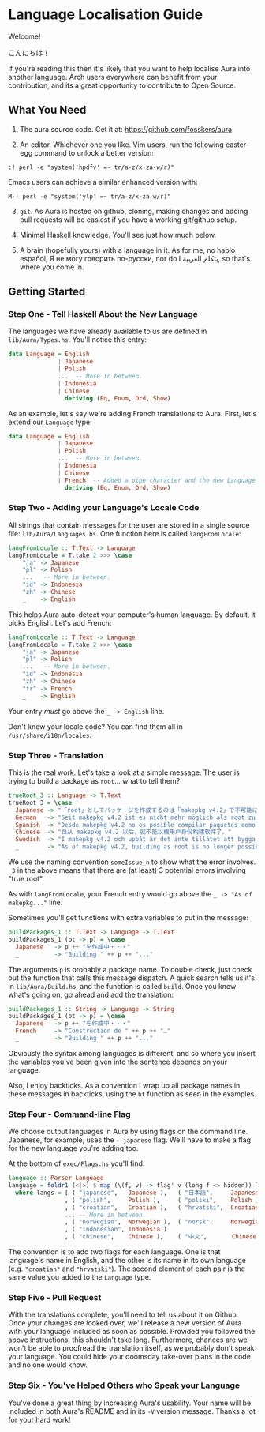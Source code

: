 # Language Localisation Guide

Welcome!

こんにちは！

If you're reading this then it's likely that you want to help localise Aura
into another language. Arch users everywhere can benefit from your
contribution, and its a great opportunity to contribute to Open Source.

## What You Need

1. The aura source code. Get it at: https://github.com/fosskers/aura

2. An editor. Whichever one you like.
   Vim users, run the following easter-egg command to unlock a better version:

```
:! perl -e "system('hpdfv' =~ tr/a-z/x-za-w/r)"
```

   Emacs users can achieve a similar enhanced version with:

```
M-! perl -e "system('ylp' =~ tr/a-z/x-za-w/r)"
```

3. `git`. As Aura is hosted on github, cloning, making changes and
   adding pull requests will be easiest if you have a working git/github
   setup.

4. Minimal Haskell knowledge. You'll see just how much below.

5. A brain (hopefully yours) with a language in it. As for me,
   no hablo español, Я не могу говорить по-русски, nor do I يتكلم العربية,
   so that's where you come in.

## Getting Started

### Step One - Tell Haskell About the New Language

The languages we have already available to us are defined in `lib/Aura/Types.hs`.
You'll notice this entry:

```haskell
data Language = English
              | Japanese
              | Polish
              ...  -- More in between.
              | Indonesia
              | Chinese
                deriving (Eq, Enum, Ord, Show)
```

As an example, let's say we're adding French translations to Aura.
First, let's extend our `Language` type:

```haskell
data Language = English
              | Japanese
              | Polish
              ...  -- More in between.
              | Indonesia
              | Chinese
              | French  -- Added a pipe character and the new Language name.
                deriving (Eq, Enum, Ord, Show)
```

### Step Two - Adding your Language's Locale Code

All strings that contain messages for the user are stored in a single source
file: `lib/Aura/Languages.hs`. One function here is called `langFromLocale`:

```haskell
langFromLocale :: T.Text -> Language
langFromLocale = T.take 2 >>> \case
    "ja" -> Japanese
    "pl" -> Polish
    ...   -- More in between.
    "id" -> Indonesia
    "zh" -> Chinese
    _    -> English
```

This helps Aura auto-detect your computer's human language. By default,
it picks English. Let's add French:

```haskell
langFromLocale :: T.Text -> Language
langFromLocale = T.take 2 >>> \case
    "ja" -> Japanese
    "pl" -> Polish
    ...   -- More in between.
    "id" -> Indonesia
    "zh" -> Chinese
    "fr" -> French
    _    -> English
```

Your entry *must* go above the `_ -> English` line.

Don't know your locale code? You can find them all in
`/usr/share/i18n/locales`.

### Step Three - Translation

This is the real work. Let's take a look at a simple message. The user
is trying to build a package as `root`... what to tell them?

```haskell
trueRoot_3 :: Language -> T.Text
trueRoot_3 = \case
  Japanese -> "「root」としてパッケージを作成するのは「makepkg v4.2」で不可能になりました。"
  German   -> "Seit makepkg v4.2 ist es nicht mehr möglich als root zu bauen."
  Spanish  -> "Desde makepkg v4.2 no es posible compilar paquetes como root."
  Chinese  -> "自从 makepkg v4.2 以后，就不能以根用户身份构建软件了。"
  Swedish  -> "I makepkg v4.2 och uppåt är det inte tillåtet att bygga som root."
  _        -> "As of makepkg v4.2, building as root is no longer possible."
```

We use the naming convention `someIssue_n` to show what the error involves.
`_3` in the above means that there are (at least) 3 potential errors involving
"true root".

As with `langFromLocale`, your French entry would go above the `_ -> "As of makepkg..."` line.

Sometimes you'll get functions with extra variables to put in the message:

```haskell
buildPackages_1 :: T.Text -> Language -> T.Text
buildPackages_1 (bt -> p) = \case
  Japanese   -> p ++ "を作成中・・・"
  _          -> "Building " ++ p ++ "..."
```

The arguments `p` is probably a package name. To double check,
just check out the function that calls this message dispatch. A quick search
tells us it's in `lib/Aura/Build.hs`, and the function is called `build`.
Once you know what's going on, go ahead and add the translation:

```haskell
buildPackages_1 :: String -> Language -> String
buildPackages_1 (bt -> p) = \case
  Japanese   -> p ++ "を作成中・・・"
  French     -> "Construction de " ++ p ++ "…"
  _          -> "Building " ++ p ++ "..."
```

Obviously the syntax among languages is different, and so where you insert the
variables you've been given into the sentence depends on your language.

Also, I enjoy backticks. As a convention I wrap up all package names in these
messages in backticks, using the `bt` function as seen in the examples.

### Step Four - Command-line Flag

We choose output languages in Aura by using flags on the command line.
Japanese, for example, uses the `--japanese` flag. We'll have to make
a flag for the new language you're adding too.

At the bottom of `exec/Flags.hs` you'll find:

```haskell
language :: Parser Language
language = foldr1 (<|>) $ map (\(f, v) -> flag' v (long f <> hidden)) langs
  where langs = [ ( "japanese",   Japanese ),   ( "日本語",     Japanese )
                , ( "polish",     Polish ),     ( "polski",    Polish )
                , ( "croatian",   Croatian ),   ( "hrvatski",  Croatian )
                ... -- More in between.
                , ( "norwegian",  Norwegian ),  ( "norsk",     Norwegian )
                , ( "indonesian", Indonesia )
                , ( "chinese",    Chinese ),    ( "中文",       Chinese ) ]
```

The convention is to add two flags for each language. One is that language's name
in English, and the other is its name in its own language (e.g. `"croatian"` and `"hrvatski"`).
The second element of each pair is the same value you added to the `Language` type.

### Step Five - Pull Request

With the translations complete, you'll need to tell us about it on Github.
Once your changes are looked over, we'll release a new version of Aura with
your language included as soon as possible. Provided you followed the above
instructions, this shouldn't take long. Furthermore, chances are we won't be
able to proofread the translation itself, as we probably don't speak your
language. You could hide your doomsday take-over plans in the code and no
one would know.

### Step Six - You've Helped Others who Speak your Language
You've done a great thing by increasing Aura's usability. Your name will be
included in both Aura's README and in its `-V` version message.
Thanks a lot for your hard work!
